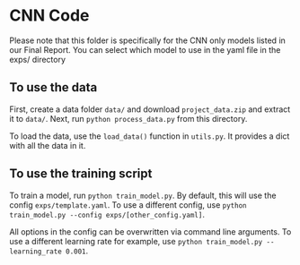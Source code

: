 # CNN Code

Please note that this folder is specifically for the CNN only models listed in our Final Report. You can select which model to use in the yaml file in the exps/ directory


## To use the data

First, create a data folder `data/` and download `project_data.zip` and extract it to `data/`.  Next, run `python process_data.py` from this directory.

To load the data, use the `load_data()` function in `utils.py`.  It provides a dict with all the data in it.


## To use the training script

To train a model, run `python train_model.py`.  By default, this will use the config `exps/template.yaml`.  To use a different config, use `python train_model.py --config exps/[other_config.yaml]`.  

All options in the config can be overwritten via command line arguments.  To use a different learning rate for example, use
`python train_model.py --learning_rate 0.001`.
